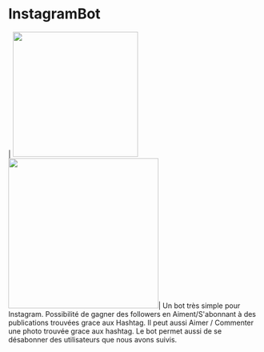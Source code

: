 # InstagramBot
| <img src="https://miro.medium.com/max/728/1*2xSFXnhQJRPGt4t8Oca0zg.png" width="250">                        <img src="https://www.webstickersmuraux.com/fr/img/asfs864-png/folder/products-detalle-png/autocollants-logo-instagram.png" width="300">|
Un bot très simple pour Instagram. Possibilité de gagner des followers en Aiment/S'abonnant à des publications trouvées grace aux Hashtag. Il peut aussi Aimer / Commenter une photo trouvée grace aux hashtag. Le bot permet aussi de se désabonner des utilisateurs que nous avons suivis.

